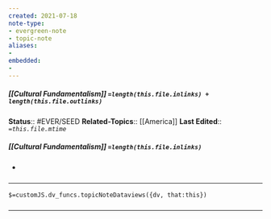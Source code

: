 ```yaml
---
created: 2021-07-18
note-type: 
- evergreen-note
- topic-note
aliases:
- 
embedded:
- 
---
```

 
##### [[Cultural Fundamentalism]] `=length(this.file.inlinks) + length(this.file.outlinks)`


**Status**:: #EVER/SEED 
**Related-Topics**:: [[America]]
**Last Edited**:: *`=this.file.mtime`*
##### [[Cultural Fundamentalism]] `=length(this.file.inlinks)` 
- 

### <hr class="dataviews"/>

`$=customJS.dv_funcs.topicNoteDataviews({dv, that:this})`


### <hr class="references"/>